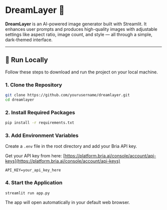 # DreamLayer 🎨

**DreamLayer** is an AI-powered image generator built with Streamlit. It enhances user prompts and produces high-quality images with adjustable settings like aspect ratio, image count, and style — all through a simple, dark-themed interface.

---

## 🚀 Run Locally

Follow these steps to download and run the project on your local machine.

### 1. Clone the Repository

```bash
git clone https://github.com/yourusername/dreamlayer.git
cd dreamlayer
```

### 2. Install Required Packages

```bash
pip install -r requirements.txt
```

### 3. Add Environment Variables

Create a `.env` file in the root directory and add your Bria API key.

Get your API key from here: [https://platform.bria.ai/console/account/api-keys](https://platform.bria.ai/console/account/api-keys)

```env
API_KEY=your_api_key_here
```

### 4. Start the Application

```bash
streamlit run app.py
```

The app will open automatically in your default web browser.
